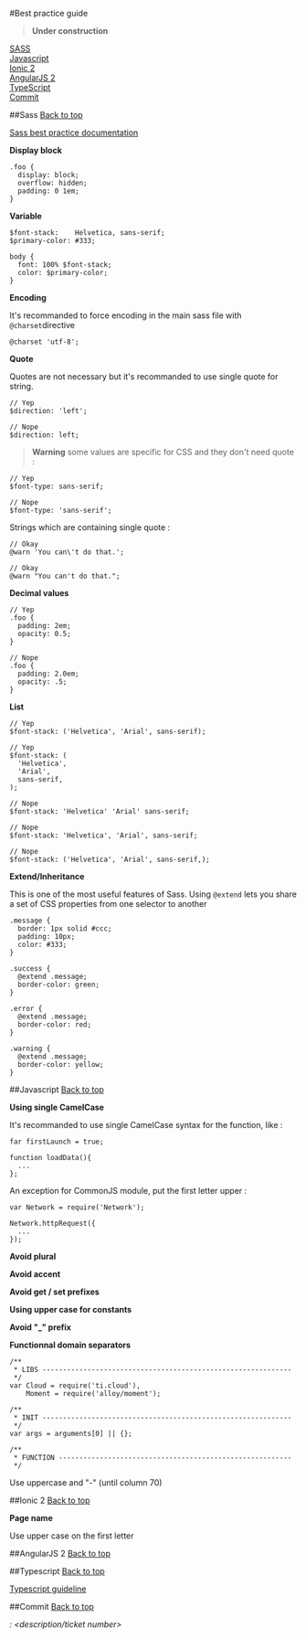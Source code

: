 #Best practice guide

> **Under construction**

[SASS](#sass)     
[Javascript](#javascript)    
[Ionic 2](#ionic-2)    
[AngularJS 2](#angularjs-2)    
[TypeScript](#typescript)    
[Commit](#commit)    


##Sass
[Back to top](#best-practice-guide) 

[Sass best practice documentation](https://sass-guidelin.es/fr/#syntaxe--formatage)

**Display block**

```
.foo {
  display: block;
  overflow: hidden;
  padding: 0 1em;
}
```

**Variable**

```
$font-stack:    Helvetica, sans-serif;
$primary-color: #333;

body {
  font: 100% $font-stack;
  color: $primary-color;
}
```

**Encoding**

It's recommanded to force encoding in the main sass file with ```@charset```directive

```
@charset 'utf-8';
```

**Quote**

Quotes are not necessary but it's recommanded to use single quote for string. 

```
// Yep
$direction: 'left';

// Nope
$direction: left;
```

> **Warning** some values are specific for CSS and they don't need quote :

```
// Yep
$font-type: sans-serif;

// Nope
$font-type: 'sans-serif';
```

Strings which are containing single quote :

```
// Okay
@warn 'You can\'t do that.';

// Okay
@warn "You can't do that.";
```

**Decimal values**

```
// Yep
.foo {
  padding: 2em;
  opacity: 0.5;
}

// Nope
.foo {
  padding: 2.0em;
  opacity: .5;
}
```

**List**

```
// Yep
$font-stack: ('Helvetica', 'Arial', sans-serif);

// Yep
$font-stack: (
  'Helvetica',
  'Arial',
  sans-serif,
);

// Nope
$font-stack: 'Helvetica' 'Arial' sans-serif;

// Nope
$font-stack: 'Helvetica', 'Arial', sans-serif;

// Nope
$font-stack: ('Helvetica', 'Arial', sans-serif,);
```

**Extend/Inheritance**

This is one of the most useful features of Sass. Using ```@extend``` lets you share a set of CSS properties from one selector to another

```
.message {
  border: 1px solid #ccc;
  padding: 10px;
  color: #333;
}

.success {
  @extend .message;
  border-color: green;
}

.error {
  @extend .message;
  border-color: red;
}

.warning {
  @extend .message;
  border-color: yellow;
}
```

##Javascript
[Back to top](#best-practice-guide) 

**Using single CamelCase**

It's recommanded to use single CamelCase syntax for the function, like :

```
far firstLaunch = true;

function loadData(){
  ...
};
```

An exception for CommonJS module, put the first letter upper :

```
var Network = require('Network');

Network.httpRequest({
  ...
});
```

**Avoid plural**

**Avoid accent**

**Avoid get / set prefixes**

**Using upper case for constants**

**Avoid "_" prefix**

**Functionnal domain separators**

```
/**
 * LIBS -------------------------------------------------------------
 */
var Cloud = require('ti.cloud'),
    Moment = require('alloy/moment');
 
/**
 * INIT -------------------------------------------------------------
 */
var args = arguments[0] || {};

/**
 * FUNCTION ---------------------------------------------------------
 */
```
Use uppercase and "-" (until column 70)

##Ionic 2
[Back to top](#best-practice-guide) 

**Page name**

Use upper case on the first letter

##AngularJS 2
[Back to top](#best-practice-guide) 

##Typescript
[Back to top](#best-practice-guide)    

[Typescript guideline](https://github.com/Microsoft/TypeScript/wiki/Coding-guidelines)

##Commit
[Back to top](#best-practice-guide)    

*<page>* *<element>* *:* *<description/ticket number>*


